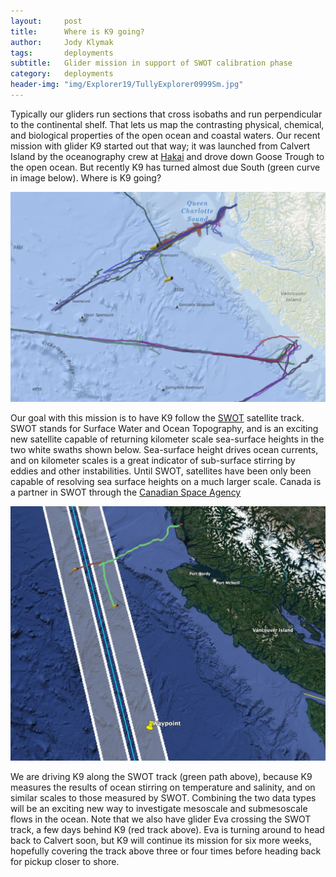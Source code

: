 ```yaml
---
layout:     post
title:      Where is K9 going?
author:     Jody Klymak
tags: 		deployments
subtitle:  	Glider mission in support of SWOT calibration phase
category:   deployments
header-img: "img/Explorer19/TullyExplorer0999Sm.jpg"
---
```

<!-- Start Writing Below in Markdown -->

Typically our gliders run sections that cross isobaths and run perpendicular to the continental shelf.  That lets us map the contrasting physical, chemical, and biological properties of the open ocean and coastal waters.  Our recent mission with glider K9 started out that way; it was launched from Calvert Island by the oceanography crew at [Hakai](https://hakai.org/science/#science-2) and drove down Goose Trough to the open ocean. But recently K9 has turned almost due South (green curve in image below).  Where is K9 going?

![K9's track for this mission](../img/K9SWOT.png)

Our goal with this mission is to have K9 follow the [SWOT](https://swot.jpl.nasa.gov) satellite track.  SWOT stands for Surface Water and Ocean Topography, and is an exciting new satellite capable of returning kilometer scale sea-surface heights in the two white swaths shown below.  Sea-surface height drives ocean currents, and on kilometer scales is a great indicator of sub-surface stirring by eddies and other instabilities.   Until SWOT, satellites have been only been capable of resolving sea surface heights on a much larger scale.  Canada is a partner in SWOT through the [Canadian Space Agency](https://www.asc-csa.gc.ca/eng/satellites/swot/)

![K9 along the SWOT track](../img/K9SwotPlan.png)

We are driving K9 along the SWOT track (green path above), because K9 measures the results of ocean stirring on temperature and salinity, and on similar scales to those measured by SWOT.  Combining the two data types will be an exciting new way to investigate mesoscale and submesoscale flows in the ocean.  Note that we also have glider Eva crossing the SWOT track, a few days behind K9 (red track above).  Eva is turning around to head back to Calvert soon, but K9 will continue its mission for six more weeks, hopefully covering the track above three or four times before heading back for pickup closer to shore.

